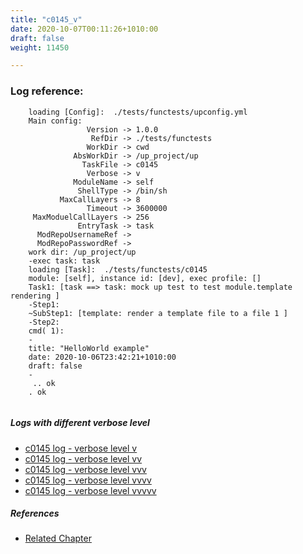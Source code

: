 ```yaml
---
title: "c0145_v"
date: 2020-10-07T00:11:26+1010:00
draft: false
weight: 11450

---
```


### Log reference: <no value>

```
    loading [Config]:  ./tests/functests/upconfig.yml
    Main config:
                 Version -> 1.0.0
                  RefDir -> ./tests/functests
                 WorkDir -> cwd
              AbsWorkDir -> /up_project/up
                TaskFile -> c0145
                 Verbose -> v
              ModuleName -> self
               ShellType -> /bin/sh
           MaxCallLayers -> 8
                 Timeout -> 3600000
     MaxModuelCallLayers -> 256
               EntryTask -> task
      ModRepoUsernameRef -> 
      ModRepoPasswordRef -> 
    work dir: /up_project/up
    -exec task: task
    loading [Task]:  ./tests/functests/c0145
    module: [self], instance id: [dev], exec profile: []
    Task1: [task ==> task: mock up test to test module.template rendering ]
    -Step1:
    ~SubStep1: [template: render a template file to a file 1 ]
    -Step2:
    cmd( 1):
    -
    title: "HelloWorld example"
    date: 2020-10-06T23:42:21+1010:00
    draft: false
    -
     .. ok
    . ok
    
```

##### Logs with different verbose level
* [c0145 log - verbose level v](../../logs/c0145_v)
* [c0145 log - verbose level vv](../../logs/c0145_vv)
* [c0145 log - verbose level vvv](../../logs/c0145_vvv)
* [c0145 log - verbose level vvvv](../../logs/c0145_vvvv)
* [c0145 log - verbose level vvvvv](../../logs/c0145_vvvvv)

##### References
* [Related Chapter](../../cmd-func/c0145)
